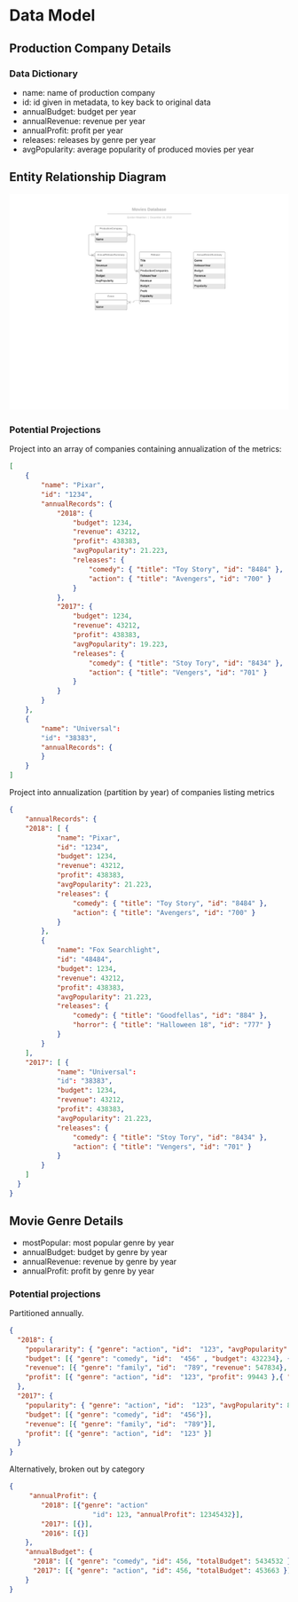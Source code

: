 # Data Model

## Production Company Details

### Data Dictionary

* name:  name of production company 
* id: id given in metadata, to key back to original data
* annualBudget: budget per year
* annualRevenue: revenue per year
* annualProfit: profit per year
* releases: releases by genre per year
* avgPopularity: average popularity of produced movies per year

## Entity Relationship Diagram

![Entity-Relationship Diagram for Movie Database](./movie-db.png "Movie Database Entity Relationship Diagram")


### Potential Projections

Project into an array of companies containing annualization of the metrics: 

```json
[
    {
        "name": "Pixar",
        "id": "1234",
        "annualRecords": {
            "2018": {
                "budget": 1234,
                "revenue": 43212,
                "profit": 438383,
                "avgPopularity": 21.223,
                "releases": {
                    "comedy": { "title": "Toy Story", "id": "8484" },
                    "action": { "title": "Avengers", "id": "700" }
                }
            },
            "2017": {
                "budget": 1234,
                "revenue": 43212,
                "profit": 438383,
                "avgPopularity": 19.223,
                "releases": {
                    "comedy": { "title": "Stoy Tory", "id": "8434" },
                    "action": { "title": "Vengers", "id": "701" }
                }
            }
        }      
    },
    {
        "name": "Universal": 
        "id": "38383",
        "annualRecords": {
        }
    }
]
```

Project into annualization (partition by year) of companies listing metrics

```json
{
    "annualRecords": {
    "2018": [ {
            "name": "Pixar",
            "id": "1234",
            "budget": 1234,
            "revenue": 43212,
            "profit": 438383,
            "avgPopularity": 21.223,
            "releases": {
                "comedy": { "title": "Toy Story", "id": "8484" },
                "action": { "title": "Avengers", "id": "700" }
            }
        },
        {
            "name": "Fox Searchlight",
            "id": "48484",
            "budget": 1234,
            "revenue": 43212,
            "profit": 438383,
            "avgPopularity": 21.223,
            "releases": {
                "comedy": { "title": "Goodfellas", "id": "884" },
                "horror": { "title": "Halloween 18", "id": "777" }
            }
        }
    ],
    "2017": [ {
            "name": "Universal": 
            "id": "38383",
            "budget": 1234,
            "revenue": 43212,
            "profit": 438383,
            "avgPopularity": 21.223,
            "releases": {
                "comedy": { "title": "Stoy Tory", "id": "8434" },
                "action": { "title": "Vengers", "id": "701" }
            }
        }
    ]
  }
}
```

## Movie Genre Details

* mostPopular: most popular genre by year
* annualBudget: budget by genre by year
* annualRevenue: revenue by genre by year
* annualProfit: profit by genre by year

### Potential projections

Partitioned annually.
```json
{
  "2018": {
    "populararity": { "genre": "action", "id":  "123", "avgPopularity": 79.08},
    "budget": [{ "genre": "comedy", "id":  "456" , "budget": 432234}, { "genre": "action", "id":  "456" , "budget": 84345}],
    "revenue": [{ "genre": "family", "id":  "789", "revenue": 547834}, "genre": "comedy", "id":  "456" , "revenue": 943234],
    "profit": [{ "genre": "action", "id":  "123", "profit": 99443 },{ "genre": "comedy", "id":  "123", "profit": 199443 }]
  },
  "2017": {
    "popularity": { "genre": "action", "id":  "123", "avgPopularity": 81.32 },
    "budget": [{ "genre": "comedy", "id":  "456"}],
    "revenue": [{ "genre": "family", "id":  "789"}],
    "profit": [{ "genre": "action", "id":  "123" }]
  }
}
```

Alternatively, broken out by category

```json
{
     "annualProfit": {
        "2018": [{"genre": "action"
                     "id": 123, "annualProfit": 12345432}],
        "2017": [{}],
        "2016": [{}]
    },
    "annualBudget": {
      "2018": [{ "genre": "comedy", "id": 456, "totalBudget": 5434532 }],
      "2017": [{ "genre": "action", "id": 456, "totalBudget": 453663 }]
    }
}
```

